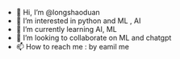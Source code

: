 - 👋 Hi, I’m @longshaoduan
- 👀 I’m interested in python and ML , AI
- 🌱 I’m currently learning AI, ML
- 💞️ I’m looking to collaborate on ML and chatgpt
- 📫 How to reach me : by eamil me

<!---
longshaoduan/longshaoduan is a ✨ special ✨ repository because its `README.md` (this file) appears on your GitHub profile.
You can click the Preview link to take a look at your changes.
--->
